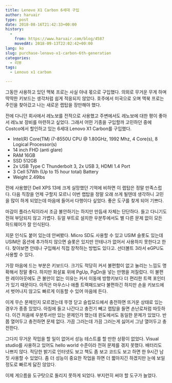 ```yaml
---
title: Lenovo X1 Carbon 6세대 구입
author: haruair
type: post
date: 2018-08-16T21:42:33+00:00
history:
  - 
    from: https://www.haruair.com/blog/4587
    movedAt: 2018-09-13T22:02:42+00:00
lang: ko
slug: purchase-lenovo-x1-carbon-6th-generation
categories:
  - 리뷰
tags:
  - Lenovo x1 carbon

---
```

그동안 사용하고 있던 맥북 프로는 사실 아내 몫으로 구입했다. 의외로 무거운 무게 하며 딱딱한 키보드는 생각처럼 쉽게 적응되지 않았다. 호주에서 미국으로 오며 맥북 프로는 주인을 찾아갔고 나는 새로운 랩탑을 장만해야 했다.

전에 다니던 회사에서 레노보를 전적으로 사용했고 주변에서도 레노보에 대한 평이 좋아서 레노보 장비를 마련하고 싶었다. 그래서 어떤 기종을 구입할까 고민하던 중에 Costco에서 할인하고 있는 6세대 Lenovo X1 Carbon를 구입했다.

  * Intel(R) Core(TM) i7-8550U CPU @ 1.80GHz, 1992 Mhz, 4 Core(s), 8 Logical Processor(s)
  * 14 inch FHD (anti glare)
  * RAM 16GB
  * SSD 512GB
  * 2x USB Type C Thunderbolt 3, 2x USB 3, HDMI 1.4 Port
  * 3 Cell 57Wh (Up to 15 hour total) Battery
  * Weight 2.49lbs

전에 사용했던 Dell XPS 13에 크게 실망했던 기억에 비하면 이 랩탑은 정말 만족스럽다. 다음 직장을 언제 구할지 모르니 이번 랩탑을 정말 오래 쓰게 될텐데 생각하니 고민을 많이 하게 되었는데 마음에 들어서 다행이다 싶었다. 좋은 도구를 찾게 되어 기쁘다.

마감이 플라스틱이라서 조금 불안하기는 하지만 만듬새 자체는 단단하다. 들고 다니기도 전혀 부담되지 않고 가볍다. 듀얼 부트로 설치한 우분투에서도 별 다른 문제 없이 모든 하드웨어가 잘 인식된다.

지문 인식도 붙어 있는데 안써봤다. Micro SD도 사용할 수 있고 USIM 슬롯도 있는데 USIM은 옵션에 추가하지 않으면 슬롯은 있지만 안테나가 없어서 사용하지 못한다고 한다. 찾아보면 안테나 구입해서 직접 장착하는 방법도 있다고. 선더볼트 3라서 eGPU도 사용할 수 있다.

가장 마음에 드는 부분은 키보드다. 크기도 적당히 커서 불편함이 없고 눌리는 느낌도 명확해서 정말 좋다. 하지만 화살표 위에 PgUp, PgDn을 넣는 만행을 저질렀다. 이 불편한 레이아웃에도 큰 불만이 없는 이유는 커서 이동에 방향키보다 더 편리한 트랙 포인터가 있기 때문이다. 아직은 마우스나 애플 트랙패드보다 불편하긴 하지만 손을 키보드에서 벗어나지 않고도 빠르게 이동할 수 있어 마음에 든다.

이게 무슨 문제인지 모르겠는데 뚜껑 닫고 슬립모드에서 충전하면 뜨거운 상태로 있는 경우가 종종 있었다. 아침에 들고 나간다고 충전기 빼고 랩탑을 들면 손난로처럼 따듯하다. 이건 처음에 우분투서만 있는 문제인가 했는데 윈도에서도 동일한 문제가 있었다. 반 쯤 열어두고 충전하면 문제 없다. 가끔 그러는데 가끔 그러는게 싫어서 그냥 열어두고 충전한다.

그다지 무거운 작업을 할 일이 없어서 성능 테스트를 할 만한 상황이 없었다. Visual studio를 사용하고 있어도 hello world 수준이라 전혀 문제를 겪지 못했다. 배터리도 나쁘지 않다. 적당한 밝기로 인터넷도 보고 책도 좀 보고 코드도 보고 하면 한 9시간 남짓 사용할 수 있었다. 좀 더 성능이 중요한 작업을 하면 더 짧아지긴 하겠지만 눈에 보일 정도로 빠르게 닳진 않았다.

이제 게으름을 도구탓으로 돌리지 못하게 되었다. 부지런히 써야 할 도구가 늘었다.